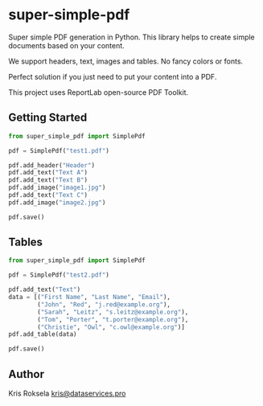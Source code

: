 # super-simple-pdf
Super simple PDF generation in Python.
This library helps to create simple documents based on your content.

We support headers, text, images and tables. No fancy colors or fonts.

Perfect solution if you just need to put your content into a PDF.

This project uses ReportLab open-source PDF Toolkit.

## Getting Started

```python
from super_simple_pdf import SimplePdf

pdf = SimplePdf("test1.pdf")

pdf.add_header("Header")
pdf.add_text("Text A")
pdf.add_text("Text B")
pdf.add_image("image1.jpg")
pdf.add_text("Text C")
pdf.add_image("image2.jpg")

pdf.save()

```

## Tables

```python
from super_simple_pdf import SimplePdf

pdf = SimplePdf("test2.pdf")

pdf.add_text("Text")
data = [("First Name", "Last Name", "Email"),
        ("John", "Red", "j.red@example.org"),
        ("Sarah", "Leitz", "s.leitz@example.org"),
        ("Tom", "Porter", "t.porter@example.org"),
        ("Christie", "Owl", "c.owl@example.org")]
pdf.add_table(data)

pdf.save()

```

## Author

Kris Roksela kris@dataservices.pro